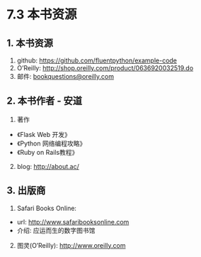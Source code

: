 # 7.3 本书资源

## 1. 本书资源
1. github: <https://github.com/fluentpython/example-code>
2. O’Reilly: <http://shop.oreilly.com/product/0636920032519.do>
3. 邮件: <bookquestions@oreilly.com>


## 2. 本书作者 - 安道
1. 著作  
  - 《Flask Web 开发》
  - 《Python 网络编程攻略》
  - 《Ruby on Rails教程》


2. blog: <http://about.ac/>

## 3. 出版商
1. Safari Books Online:
  - url: <http://www.safaribooksonline.com>
  - 介绍: 应运而生的数字图书馆


2. 图灵(O’Reilly): http://www.oreilly.com
